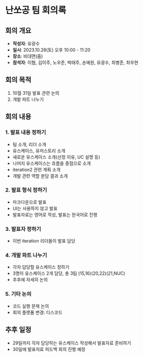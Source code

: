 # 난쏘공 팀 회의록

## 회의 개요

- **작성자**: 유광수
- **일시**: 2023.10.28(토) 오후 10:00 - 11:20
- **장소**: 비대면(줌)
- **참석자**: 이협, 김이주, 노우준, 박태주, 손예원, 유광수, 최병준, 최우현

## 회의 목적

1. 10월 31일 발표 관련 논의
2. 개발 파트 나누기

## 회의 내용

### 1. 발표 내용 정하기

- 팀 소개, 리더 소개
- 유스케이스,  유저스토리 소개
- 새로운 유스케이스 소개(선정 이유, UC 설명 등)
- 나머지 유스케이스는 흐름을 중점으로 소개
- iteration2 관련 계획 소개
- 개발 관련 역할 분담 결과 소개

### 2. 발표 형식 정하기

- 마크다운으로 발표
- UI는 사용하지 않고 발표
- 발표자료는 영어로 작성, 발표는 한국어로 진행

### 3. 발표자 정하기

- 이번 iteration 리더들이 발표 담당

### 4. 개발 파트 나누기

- 각자 담당할 유스케이스 정하기
- 3명이 유스케이스 2개 담당, 총 3팀 (15,16)(20,22)(21,NUC)
- 추후에 자세히 논의

### 5. 기타 논의

- 코드 실행 문제 논의
- 회의 플랫폼 변경: 디스코드

## 추후 일정
- 29일까지 각자 담당하는 유스케이스 작성해서 발표자료 준비하기
- 30일에 발표자료 피드백 회의 진행 예정
